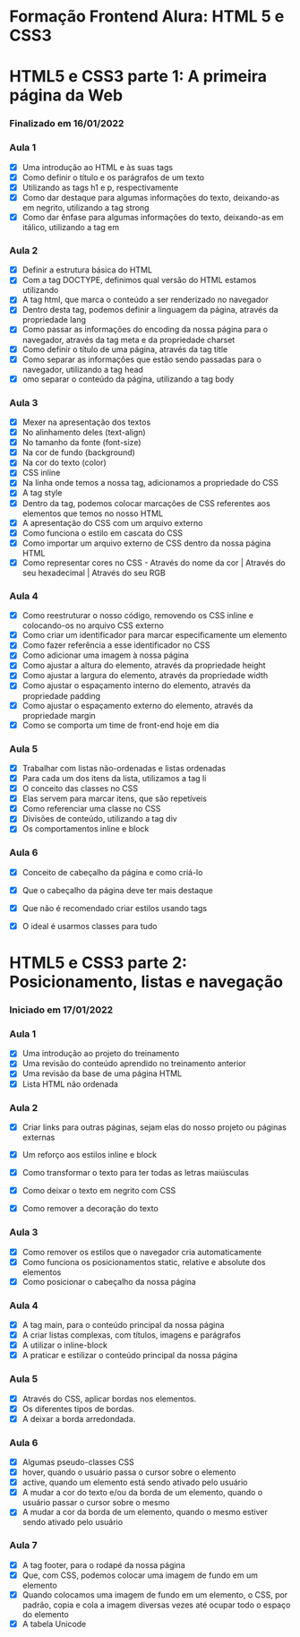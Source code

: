 # Formação Frontend Alura: HTML 5 e CSS3

# HTML5 e CSS3 parte 1: A primeira página da Web

### Finalizado em 16/01/2022

### Aula 1 
- [x] Uma introdução ao HTML e às suas tags
- [x] Como definir o título e os parágrafos de um texto
- [x] Utilizando as tags h1 e p, respectivamente
- [x] Como dar destaque para algumas informações do texto, deixando-as em negrito, utilizando a tag strong
- [x] Como dar ênfase para algumas informações do texto, deixando-as em itálico, utilizando a tag em

### Aula 2
- [x] Definir a estrutura básica do HTML
- [x] Com a tag DOCTYPE, definimos qual versão do HTML estamos utilizando
- [x] A tag html, que marca o conteúdo a ser renderizado no navegador
- [x] Dentro desta tag, podemos definir a linguagem da página, através da propriedade lang
- [x] Como passar as informações do encoding da nossa página para o navegador, através da tag meta e da propriedade charset
- [x] Como definir o título de uma página, através da tag title
- [x] Como separar as informações que estão sendo passadas para o navegador, utilizando a tag head
- [x] omo separar o conteúdo da página, utilizando a tag body

### Aula 3
- [x] Mexer na apresentação dos textos
- [x] No alinhamento deles (text-align)
- [x] No tamanho da fonte (font-size)
- [x] Na cor de fundo (background)
- [x] Na cor do texto (color)
- [x] CSS inline
- [x] Na linha onde temos a nossa tag, adicionamos a propriedade do CSS
- [x] A tag style
- [x] Dentro da tag, podemos colocar marcações de CSS referentes aos elementos que temos no nosso HTML
- [x] A apresentação do CSS com um arquivo externo
- [x] Como funciona o estilo em cascata do CSS
- [x] Como importar um arquivo externo de CSS dentro da nossa página HTML
- [x] Como representar cores no CSS - Através do nome da cor | Através do seu hexadecimal | Através do seu RGB

### Aula 4
- [x] Como reestruturar o nosso código, removendo os CSS inline e colocando-os no arquivo CSS externo
- [x] Como criar um identificador para marcar especificamente um elemento
- [x] Como fazer referência a esse identificador no CSS
- [x] Como adicionar uma imagem à nossa página
- [x] Como ajustar a altura do elemento, através da propriedade height
- [x] Como ajustar a largura do elemento, através da propriedade width
- [x] Como ajustar o espaçamento interno do elemento, através da propriedade padding
- [x] Como ajustar o espaçamento externo do elemento, através da propriedade margin
- [x] Como se comporta um time de front-end hoje em dia

### Aula 5
- [x] Trabalhar com listas não-ordenadas e listas ordenadas
- [x] Para cada um dos itens da lista, utilizamos a tag li
- [x] O conceito das classes no CSS
- [x] Elas servem para marcar itens, que são repetíveis
- [x] Como referenciar uma classe no CSS
- [x] Divisões de conteúdo, utilizando a tag div
- [x] Os comportamentos inline e block

### Aula 6 
- [x] Conceito de cabeçalho da página e como criá-lo
- [x] Que o cabeçalho da página deve ter mais destaque
- [x] Que não é recomendado criar estilos usando tags
- [x] O ideal é usarmos classes para tudo


# HTML5 e CSS3 parte 2: Posicionamento, listas e navegação

### Iniciado em 17/01/2022

### Aula 1 
- [x] Uma introdução ao projeto do treinamento
- [x] Uma revisão do conteúdo aprendido no treinamento anterior
- [x] Uma revisão da base de uma página HTML
- [x] Lista HTML não ordenada

### Aula 2 
- [x] Criar links para outras páginas, sejam elas do nosso projeto ou páginas externas
- [x] Um reforço aos estilos inline e block
- [x] Como transformar o texto para ter todas as letras maiúsculas
- [x] Como deixar o texto em negrito com CSS
- [x] Como remover a decoração do texto


### Aula 3
- [x] Como remover os estilos que o navegador cria automaticamente
- [x] Como funciona os posicionamentos static, relative e absolute dos elementos
- [x] Como posicionar o cabeçalho da nossa página

### Aula 4
- [x] A tag main, para o conteúdo principal da nossa página
- [x] A criar listas complexas, com títulos, imagens e parágrafos
- [x] A utilizar o inline-block
- [x] A praticar e estilizar o conteúdo principal da nossa página

### Aula 5
- [x] Através do CSS, aplicar bordas nos elementos.
- [x] Os diferentes tipos de bordas.
- [x] A deixar a borda arredondada.

### Aula 6
- [x] Algumas pseudo-classes CSS
- [x] hover, quando o usuário passa o cursor sobre o elemento
- [x] active, quando um elemento está sendo ativado pelo usuário
- [x] A mudar a cor do texto e/ou da borda de um elemento, quando o usuário passar o cursor sobre o mesmo
- [x] A mudar a cor da borda de um elemento, quando o mesmo estiver sendo ativado pelo usuário

### Aula 7
- [x] A tag footer, para o rodapé da nossa página
- [x] Que, com CSS, podemos colocar uma imagem de fundo em um elemento
- [x] Quando colocamos uma imagem de fundo em um elemento, o CSS, por padrão, copia e cola a imagem diversas vezes até ocupar todo o espaço do elemento
- [x] A tabela Unicode
